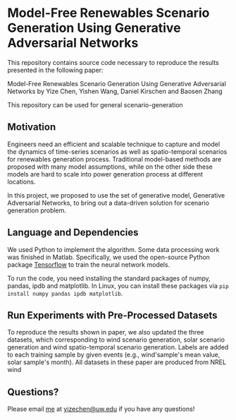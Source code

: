 # Model-Free Renewables Scenario Generation Using Generative Adversarial Networks

This repository contains source code necessary to reproduce the results presented in the following paper:

Model-Free Renewables Scenario Generation Using Generative Adversarial Networks
by Yize Chen, Yishen Wang, Daniel Kirschen and Baosen Zhang

This repository can be used for general scenario-generation 

## Motivation
Engineers need an efficient and scalable technique to capture and model the dynamics of time-series scenarios as well as spatio-temporal scenarios for renewables generation process. Traditional model-based methods are proposed with many model assumptions, while on the other side these models are hard to scale into power generation process at different locations.

In this project, we proposed to use the set of generative model, Generative Adversarial Networks, to bring out a data-driven solution for scenario generation problem. 

## Language and Dependencies

We used Python to implement the algorithm. Some data processing work was finished in Matlab. Specifically, we used the open-source Python package [Tensorflow](https://www.tensorflow.org/) to train the neural network models.

To run the code, you need installing the standard packages of numpy, pandas, ipdb and matplotlib. In Linux, you can install these packages via `pip install numpy pandas ipdb matplotlib`.


## Run Experiments with Pre-Processed Datasets

To reproduce the results shown in paper, we also updated the three datasets, which corresponding to wind scenario generation, solar scenario generation and wind spatio-temporal scenario generation. Labels are added to each training sample by given events (e.g., wind'sample's mean value, solar sample's month). All datasets in these paper are produced from NREL wind



## Questions?

Please email [me](http://blogs.uw.edu/yizechen/) at yizechen@uw.edu if you have any questions!
